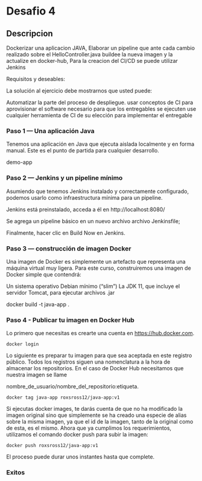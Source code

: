 # Desafio 4

## Descripcion

Dockerizar una aplicacion JAVA, Elaborar un pipeline que ante cada cambio realizado sobre el HelloController.java buildee la nueva imagen y la actualize en docker-hub, Para la creacion del CI/CD se puede utilizar Jenkins

Requisitos y deseables:

La solución al ejercicio debe mostrarnos que usted puede:

Automatizar la parte del proceso de despliegue. usar conceptos de CI para aprovisionar el software necesario para que los entregables se ejecuten use cualquier herramienta de CI de su elección para implementar el entregable


### Paso 1 — Una aplicación Java

Tenemos una aplicación en Java que ejecuta aislada localmente y en forma manual. Este es el punto de partida para cualquier desarrollo.

demo-app

### Paso 2 — Jenkins y un pipeline mínimo
Asumiendo que tenemos Jenkins instalado y correctamente configurado, podemos usarlo como infraestructura mínima para un pipeline.

Jenkins está preinstalado, acceda a él en http://localhost:8080/

Se agrega un pipeline básico en un nuevo archivo archivo Jenkinsfile; 

Finalmente, hacer clic en Build Now en Jenkins.

### Paso 3 — construcción de imagen Docker

Una imagen de Docker es simplemente un artefacto que representa una máquina virtual muy ligera. Para este curso, construiremos una imagen de Docker simple que contendrá:

Un sistema operativo Debian mínimo (“slim”)
La JDK 11, que incluye el servidor Tomcat, para ejecutar archivos .jar

docker build -t java-app .

### Paso 4 - Publicar tu imagen en Docker Hub

Lo primero que necesitas es crearte una cuenta en https://hub.docker.com.

```
docker login
````

Lo siguiente es preparar tu imagen para que sea aceptada en este registro público. Todos los registros siguen una nomenclatura a la hora de almacenar los repositorios. En el caso de Docker Hub necesitamos que nuestra imagen se llame

nombre_de_usuario/nombre_del_repositorio:etiqueta. 

```
docker tag java-app roxsross12/java-app:v1
```
Si ejecutas docker images, te darás cuenta de que no ha modificado la imagen original sino que simplemente se ha creado una especie de alias sobre la misma imagen, ya que el id de la imagen, tanto de la original como de esta, es el mismo. Ahora que ya cumplimos los requerimientos, utilizamos el comando docker push para subir la imagen:
```
docker push roxsross12/java-app:v1
```
El proceso puede durar unos instantes hasta que complete.


### Exitos 


